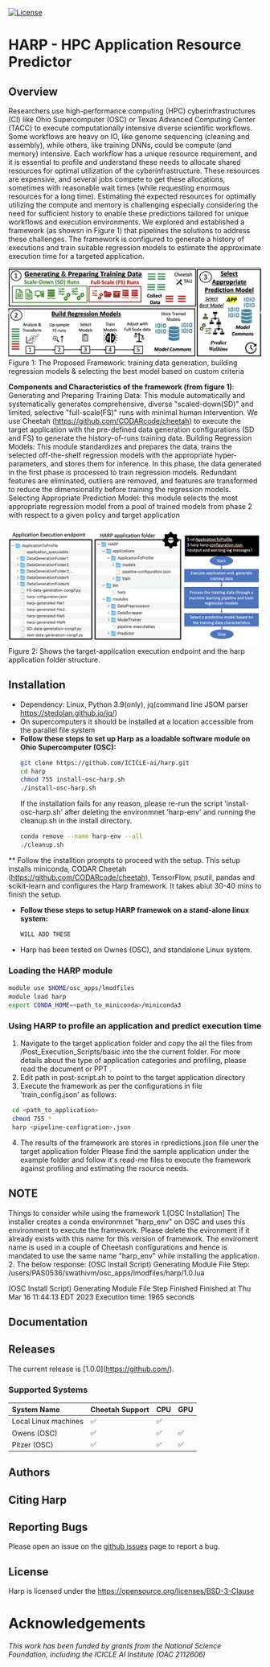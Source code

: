 [![License](https://img.shields.io/badge/License-BSD_3--Clause-blue.svg)](https://opensource.org/licenses/BSD-3-Clause)

HARP - HPC Application Resource Predictor
==============================================================

Overview
--------

Researchers use high-performance computing (HPC) cyberinfrastructures (CI) like Ohio Supercomputer (OSC) or Texas Advanced Computing Center (TACC) to execute computationally intensive diverse scientific workflows. Some workflows are heavy on IO, like genome sequencing (cleaning and assembly), while others, like training DNNs, could be compute (and memory) intensive. Each workflow has a unique resource requirement, and it is essential to profile and understand these needs to allocate shared resources for optimal utilization of the cyberinfrastructure. These resources are expensive, and several jobs compete to get these allocations, sometimes with reasonable wait times (while requesting enormous resources for a long time). Estimating the expected resources for optimally utilizing the compute and memory is challenging especially considering the need for sufficient history to enable these predictions tailored for unique workflows and execution environments. We explored and established a framework (as showsn in Figure 1) that pipelines the solutions to address these challenges. The framework is configured to generate a history of executions and train suitable regression models to estimate the approximate execution time for a targeted application.


<!-- 
![alt text](https://github.com/manikyaswathi/harp/tree/main/Documents/HARP_Pipeline.png?raw=true)

![alt text](https://github.com/manikyaswathi/harp/tree/main/Documents/Folder_Structure.png?raw=true)

 -->
 
 ![HARP Pipeline](Documents/HARP_Pipeline.png)
  Figure 1: The Proposed Framework: training data generation, building regression models & selecting the best model based on custom criteria
  
  
**Components and Characteristics of the framework (from figure 1)**:
Generating and Preparing Training Data: This module automatically and systematically generates comprehensive, diverse "scaled-down(SD)" and limited, selective "full-scale(FS)" runs with minimal human intervention. We use Cheetah (https://github.com/CODARcode/cheetah) to execute the target application with the pre-defined data generation configurations (SD and FS) to generate the history-of-runs training data.
Building Regression Models: This module standardizes and prepares the data, trains the selected off-the-shelf regression models with the appropriate hyper-parameters, and stores them for inference. In this phase, the data generated in the first phase is processed to train regression models. Redundant features are eliminated, outliers are removed, and features are transformed to reduce the dimensionality before training the regression models. 
Selecting Appropriate Prediction Model: this module selects the most appropriate regression model from a pool of trained models from phase 2 with respect to a given policy and target application
  
  
 ![Application Folder Structure and Files](Documents/Folder_Structure.png)
 Figure 2: Shows the target-application execution endpoint and the harp application folder structure. 

 
 
 
Installation
------------
* Dependency: Linux, Python 3.9(only), jq(command line JSOM parser https://stedolan.github.io/jq/)
* On supercomputers it should be installed at a location accessible from the parallel file system
* **Follow these steps to set up Harp as a loadable software module on Ohio Supercomputer (OSC):**
  ```bash
  git clone https://github.com/ICICLE-ai/harp.git
  cd harp
  chmod 755 install-osc-harp.sh
  ./install-osc-harp.sh
  ```
  If the installation fails for any reason, please re-run the script 'install-osc-harp.sh' after deleting the environmnet 'harp-env' and running the cleanup.sh in the install directory. 
  ```bash
  conda remove --name harp-env --all
  ./cleanup.sh
  ```
** Follow the installtion prompts to proceed with the setup. This setup installs miniconda, CODAR Cheetah (https://github.com/CODARcode/cheetah), TensorFlow, psutil, pandas and scikit-learn and configures the Harp framework. It takes abiut 30-40 mins to finish the setup.
* **Follow these steps to setup HARP framewok on a stand-alone linux system:**
  ```bash
  WILL ADD THESE 
  ```
* Harp has been tested on Ownes (OSC), and standalone Linux system.

### Loading the HARP module 
   ```bash
  module use $HOME/osc_apps/lmodfiles
  module load harp 
  export CONDA_HOME=<path_to_miniconda>/miniconda3
   ```
   
### Using HARP to profile an application and predict execution time
1. Navigate to the target application folder and copy the all the files from /Post_Execution_Scripts/basic into the the current folder. For more details about the type of application categories and profiling, please read the document or PPT <ADD LINK>. 
2. Edit path in post-script.sh to point to the target application directory
3. Execute the framework as per the configurations in file 'train_config.json' as follows:
 ```bash
  cd <path_to_application>
  chmod 755 *
  harp <pipeline-configration>.json
  ```
4. The results of the framework are stores in rpredictions.json file uner the target application folder
Please find the sample application under the example folder and follow it's read-me files to execute the framework against profiling and estimating the rsource needs. 

NOTE
-------------
Things to consider while using the framework
1.[OSC Installation] The installer creates a conda environmnet "harp_env" on OSC and uses this environment to execute the framework. Please delete the evironment if it already exists with this name for this version of framework. The enviroment name is used in a couple of Cheetash configurations and hence is mandated to use the same name "harp_env" while installing the application.
2. The below response:
  (OSC Install Script) Generating Module File Step: /users/PAS0536/swathivm/osc_apps/lmodfiles/harp/1.0.lua

  (OSC Install Script) Generating Module File Step Finished
  Finished at Thu Mar 16 11:44:13 EDT 2023
  Execution time: 1965 seconds

Documentation
-------------
<LINK TO VIDEO> 
<LINK TO PPT>

Releases
--------
The current release is [1.0.0](https://github.com/<RELEASE PATH>).

### Supported Systems
System Name | Cheetah Support | CPU | GPU 
:-----------| :---------------| :---------------| :---------------
Local Linux machines | :white_check_mark: | :white_check_mark: 
Owens (OSC) | :white_check_mark: | :white_check_mark: | :white_check_mark: 
Pitzer (OSC) | :white_check_mark: | :white_check_mark: | :white_check_mark: 

Authors
-------


Citing Harp
--------------
<Paper>

Reporting Bugs
--------------
Please open an issue on the [github issues](https://github.com/<PATH>/issues) page to report a bug.

License
-------
Harp is licensed under the https://opensource.org/licenses/BSD-3-Clause

 
 # Acknowledgements

*This work has been funded by grants from the National Science Foundation, including the ICICLE AI Institute (OAC 2112606)*
